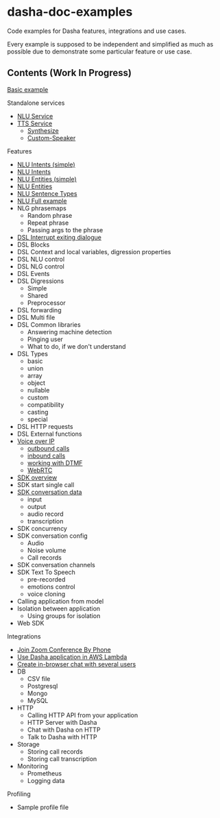 # dasha-doc-examples

Code examples for Dasha features, integrations and use cases.

Every example is supposed to be independent and simplified as much as possible due to demonstrate some particular feature or use case.

## Contents (Work In Progress)

[Basic example](https://github.com/dasha-samples/dasha-doc-examples/tree/main/Basic)

Standalone services
 - [NLU Service](Standalone-Services/NLU)
 - [TTS Service](Standalone-Services/TTS/README.md)
   - [Synthesize](Standalone-Services/TTS/Synthesize)
   - [Custom-Speaker](Standalone-Services/TTS/Custom-Speaker)

Features
 - [NLU Intents (simple)](Features/NLU%20Intents%20(simple))
 - [NLU Intents](Features/NLU%20Intents)
 - [NLU Entities (simple)](Features/NLU%20Entities%20(simple))
 - [NLU Entities](Features/NLU%20Entities)
 - [NLU Sentence Types](Features/NLU%20Sentence%20Types)
 - [NLU Full example](Features/NLU%20Full)
 - NLG phrasemaps
   - Random phrase
   - Repeat phrase
   - Passing args to the phrase
 - [DSL Interrupt exiting dialogue](Features/DSL-Interrupt-exiting-dialogue)
 - DSL Blocks
 - DSL Context and local variables, digression properties
 - DSL NLU control
 - DSL NLG control
 - DSL Events
 - DSL Digressions
   - Simple
   - Shared
   - Preprocessor
 - DSL forwarding
 - DSL Multi file
 - DSL Common libraries
   - Answering machine detection
   - Pinging user
   - What to do, if we don't understand
 - DSL Types
   - basic
   - union
   - array
   - object
   - nullable
   - custom
   - compatibility
   - casting
   - special
 - DSL HTTP requests
 - DSL External functions
 - [Voice over IP](Features/VoIP%20overview)
   - [outbound calls](Features/VoIP%20outbounds)
   - [inbound calls](Features/VoIP%20inbounds)
   - [working with DTMF](Features/VoIP%20working%20with%20DTMF)
   - [WebRTC](Features/VoIP%20WebRTC)
 - [SDK overview](Features/SDK%20overview)
 - SDK start single call
 - [SDK conversation data](Features/SDK%20conversation%20data)
   - input
   - output
   - audio record
   - transcription
 - SDK concurrency
 - SDK conversation config
   - Audio
   - Noise volume
   - Call records
 - SDK conversation channels
 - SDK Text To Speech
   - pre-recorded
   - emotions control
   - voice cloning
 - Calling application from model
 - Isolation between application
   - Using groups for isolation
 - Web SDK
 
Integrations
 - [Join Zoom Conference By Phone](Integrations/Call-Zoom-Conf-By-Phone)
 - [Use Dasha application in AWS Lambda](Integrations/AWS-Lambda)
 - [Create in-browser chat with several users](Integrations/Web-Chat-Multiuser)
 - DB
   - CSV file
   - Postgresql
   - Mongo
   - MySQL
 - HTTP
   - Calling HTTP API from your application
   - HTTP Server with Dasha
   - Chat with Dasha on HTTP
   - Talk to Dasha with HTTP
 - Storage
   - Storing call records 
   - Storing call transcription
 - Monitoring
   - Prometheus
   - Logging data

Profiling
 - Sample profile file
